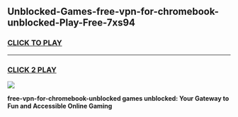 
## Unblocked-Games-free-vpn-for-chromebook-unblocked-Play-Free-7xs94
<h3>
<a href="https://premium76.site?title=free-vpn-for-chromebook-unblocked&ref=12A">CLICK TO PLAY</a></h3>
<hr>

<h3>
<a href="https://premium76.site?title=free-vpn-for-chromebook-unblocked&ref=12A">CLICK 2 PLAY</a>
  
</h3>

<a href="https://premium76.site?title=free-vpn-for-chromebook-unblocked&ref=12A"><img src="https://clearcache.store/games.png"></a>


**free-vpn-for-chromebook-unblocked games unblocked: Your Gateway to Fun and Accessible Online Gaming**
